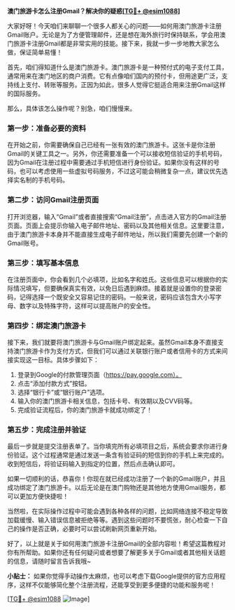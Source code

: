 **澳门旅游卡怎么注册Gmail？解决你的疑惑[[TG💪+ @esim1088](https://t.me/s/esim1088)]**

大家好呀！今天咱们来聊聊一个很多人都关心的问题——如何用澳门旅游卡注册Gmail账户。无论是为了方便管理邮件，还是想在海外旅行时保持联系，学会用澳门旅游卡注册Gmail都是非常实用的技能。接下来，我就一步一步地教大家怎么做，保证简单易懂！

首先，咱们得知道什么是澳门旅游卡。澳门旅游卡是一种预付式的电子支付工具，通常用来在澳门地区的商户消费。它有点像咱们国内的预付卡，但用途更广泛，支持线上支付、转账等服务。正因为如此，很多人觉得它挺适合用来注册Gmail这样的国际服务。

那么，具体该怎么操作呢？别急，咱们慢慢来。

### 第一步：准备必要的资料

在开始之前，你需要确保自己已经有一张有效的澳门旅游卡。这张卡是你注册Gmail的关键工具之一。另外，你还需要准备一个可以接收短信验证的手机号码，因为Gmail在注册过程中需要通过手机短信进行身份验证。如果你没有这样的号码，也可以考虑使用一些虚拟号码服务，不过这可能会稍微复杂一点，建议优先选择实名制的手机号码。

### 第二步：访问Gmail注册页面

打开浏览器，输入“Gmail”或者直接搜索“Gmail注册”，点击进入官方的Gmail注册页面。页面上会提示你输入电子邮件地址、密码以及其他相关信息。这里要注意，由于澳门旅游卡本身并不能直接生成电子邮件地址，所以我们需要先创建一个新的Gmail账号。

### 第三步：填写基本信息

在注册页面中，你会看到几个必填项，比如名字和姓氏。这些信息可以根据你的实际情况填写，但要确保真实有效，以免日后遇到麻烦。接着就是设置你的登录密码，记得选择一个既安全又容易记住的密码。一般来说，密码应该包含大小写字母、数字以及特殊字符，这样可以提高账户的安全性。

### 第四步：绑定澳门旅游卡

接下来，我们就要将澳门旅游卡与Gmail账户绑定起来。虽然Gmail本身不直接支持澳门旅游卡作为支付方式，但我们可以通过关联银行账户或者信用卡的方式来间接实现这一目标。具体步骤如下：

1. 登录到Google的付款管理页面（https://pay.google.com）。
2. 点击“添加付款方式”按钮。
3. 选择“银行卡”或“银行账户”选项。
4. 输入你的澳门旅游卡相关信息，包括卡号、有效期以及CVV码等。
5. 完成验证流程后，你的澳门旅游卡就成功绑定了！

### 第五步：完成注册并验证

最后一步就是提交注册表单了。当你填完所有必填项目之后，系统会要求你进行身份验证。这个过程通常是通过发送一条含有验证码的短信到你的手机上来完成的。收到短信后，将验证码输入到指定的位置，然后点击确认即可。

如果一切顺利的话，恭喜你！你现在就已经成功注册了一个新的Gmail账户，并且成功绑定了澳门旅游卡。以后无论是在澳门购物还是其他地方使用Gmail服务，都可以更加方便快捷啦！

当然啦，在实际操作过程中可能会遇到各种各样的问题，比如网络连接不稳定导致加载缓慢、输入错误信息被拒绝等等。遇到这些问题时不要慌张，耐心检查一下自己的操作是否正确，必要时可以尝试刷新网页重新开始。

好了，以上就是关于如何用澳门旅游卡注册Gmail的全部内容啦！希望这篇教程对你有所帮助。如果你还有任何疑问或者想要了解更多关于Gmail或者其他相关话题的信息，请随时留言告诉我哦~

**小贴士：** 如果你觉得手动操作太麻烦，也可以考虑下载Google提供的官方应用程序，这样不仅能够简化整个注册流程，还能享受到更多便捷的功能和服务呢！

[[TG💪+ @esim1088](https://t.me/s/esim1088) ![Image](https://i.postimg.cc/4NQfJmqS/Snipaste-2025-05-13-00-14-12.png)]